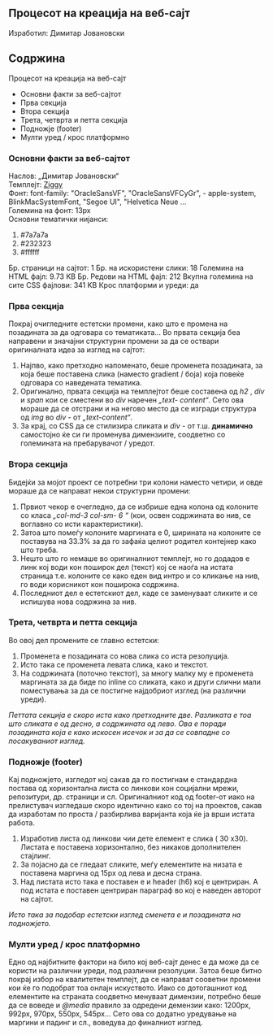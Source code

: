 ## Процесот на креација на веб-сајт

Изработил: Димитар Јовановски


## Содржина

Процесот на креација на веб-сајт
   - Основни факти за веб-сајтот
   - Прва секција
   - Втора секција
   - Трета, четврта и петта секција
   - Подножје (footer)
   - Мулти уред / крос платформно


### Основни факти за веб-сајтот
Наслов: „Димитар Јовановски“  
Темплејт: [Ziggy](https://www.free-css.com/free-css-templates/page244/ziggy)  
Фонт: font-family: "OracleSansVF", "OracleSansVFCyGr", - apple-system, BlinkMacSystemFont, "Segoe UI", "Helvetica Neue ...  
Големина на фонт: 13px  
Основни тематички нијанси:

1. #7a7a7a
2. #232323
3. #ffffff

Бр. страници на сајтот: 1
Бр. на искористени слики: 18
Големина на HTML фајл: 9.73 KB
Бр. Редови на HTML фајл: 212
Вкупна големина на сите CSS фајлови: 341 KB
Крос платформи и уреди: да

### Прва секција

Покрај очигледните естетски промени, како што е промена на позадината за да одговара со тематиката... Во првата секција
беа направени и значајни структурни промени за да се оствари оригиналната идеа за изглед на сајтот:

1. Најпво, како претходно напоменато, беше променета позадината, за која беше поставена слика (наместо gradient /
    боја) која повеќе одговара со наведената тематика.
2. Оригинално, првата секција на темплејтот беше составена од _h2_ , _div_ и _span_ кои се сместени во _div_ наречен _„text-_
    _content“_. Сето ова мораше да се отстрани и на негово место да се изгради структура од _img_ во _div_ - от _„text-content“_.
3. За крај, со CSS да се стилизира сликата и _div_ - от т.ш. **динамично** самостојно ќе си ги променува димензиите, соодветно
    со големината на пребарувачот / уредот.


### Втора секција

Бидејќи за мојот проект се потребни три колони наместо четири, и овде мораше да се направат некои структурни промени:

1. Првиот чекор е очегледно, да се избрише една колона од колоните со класа _„col-md-3 col-sm- 6 “_ (кои, освен
    содржината во нив, се воглавно со исти карактеристики).
2. Затоа што помеѓу колоните маргината е 0, ширината на колоните се поставува на 33.3% за да го зафаќа целиот
    родител контејнер како што треба.
3. Нешто што го немаше во оригиналниот темплејт, но го додадов е линк кој води кон поширок дел (текст) кој се наоѓа
    на истата страница т.е. колоните се како еден вид интро и со кликање на нив, го води корисникот кон поширока
    содржина.
4. Последниот дел е естетскиот дел, каде се заменуваат сликите и се испишува нова содржина за нив.


### Трета, четврта и петта секција

Во овој дел промените се главно естетски:

1. Променета е позадината со нова слика со иста резолуција.
2. Исто така се променета левата слика, како и текстот.
3. На содржината (поточно текстот), за многу малку му е променета маргината за да биде по inline со сликата, како и
    други слични мали поместувања за да се постигне најдобриот изглед (на различни уреди).

_Петтата секција е скоро иста како претходните две. Разликата е тоа што сликата е од десно, а содржината од лево.
Ова е поради позадината која е како искосен исечок и за да се совпадне со посакуваниот изглед._


### Подножје (footer)

Кај подножјето, изгледот кој сакав да го постигнам е стандардна постава од хоризонтална листа со линкови кон социјални
мрежи, репозитури, др. страници и сл. Оригиналниот код од footer-от иако на прелистувач изгледаше скоро идентично како
со тој на проектов, сакав да изработам по проста / разбирлива варијанта која ќе ја врши истата работа.

1. Изработив листа од линкови чии дете елемент е слика ( 30 x30). Листата е поставена хоризонтално, без никаков
    дополнителен стајлинг.
2. За појасно да се гледаат сликите, меѓу елементите на низата е поставена маргина од 15px од лева и десна страна.
3. Над листата исто така е поставен е и header (h6) кој е центриран. А под истата е поставен центриран параграф во кој е
    наведен авторот на сајтот.

_Исто така за подобар естетски изглед сменета е и позадината на подножјето._


### Мулти уред / крос платформно

Едно од најбитните фактори на било кој веб-сајт денес е да може да се користи на различни уреди, под различни резолуции.
Затоа беше битно покрај избор на квалитетен темплејт, да се направат сооветни промени кои ќе го подобрат тоа онлајн
искуството. Иако со дотогашниот код елементите на страната соодветно менуваат димензии, потребно беше да се воведе и
_@media_ правило за одредени демензии како: 1200px, 992px, 970px, 550px, 545px... Сето ова со додатно уредување на
маргини и падинг и сл., воведува до финалниот изглед.


